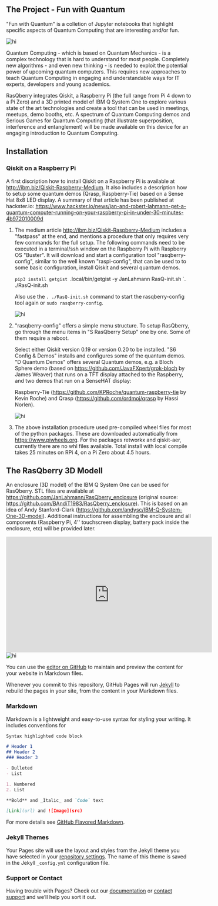 ## The Project - Fun with Quantum 

"Fun with Quantum" is a colletion of Jupyter notebooks that highlight specific aspects of Quantum Computing that are interesting and/or fun.


<img src="RasQberry.png" alt="hi" class="inline"/>


Quantum Computing - which is based on Quantum Mechanics - is a complex technology that is hard to understand for most people. Completely new algorithms - and even new thinking - is needed to exploit the potential power of upcoming quantum computers. This requires new approaches to teach Quantum Computing in engaging and understandable ways for IT experts, developers and young academics.

RasQberry integrates Qiskit, a Raspberry Pi (the full range from Pi 4 down to a Pi Zero) and a 3D printed model of IBM Q System One to explore various state of the art technologies and create a tool that can be used in meetings, meetups, demo booths, etc. A spectrum of Quantum Computing demos and Serious Games for Quantum Computing (that illustrate superposition, interference and entanglement) will be made available on this device for an engaging introduction to Quantum Computing. 



## Installation
### Qiskit on a Raspberry Pi


A first discription how to install Qiskit on a Raspberry Pi is available at http://ibm.biz/Qiskit-Raspberry-Medium. It also includes a description how to setup some quantum demos (Qrasp, Raspberry-Tie) based on a Sense Hat 8x8 LED display. A summary of that article has been published at hackster.io: https://www.hackster.io/news/jan-and-robert-lahmann-get-a-quantum-computer-running-on-your-raspberry-pi-in-under-30-minutes-4b972010009d

 1. The medium article http://ibm.biz/Qiskit-Raspberry-Medium includes a "fastpass" at the end, and mentions a procedure that only requires very few commands 
    for the full setup.
    The following commands need to be executed in a terminal/ssh window on the Raspberry Pi with Raspberry OS "Buster".
    It will download and start a configuration tool "rasqberry-config", similar to the well known "raspi-config", that can be used to to some basic configuration,
    install Qiskit and several quantum demos.

     `pip3 install getgist
     `.local/bin/getgist -y JanLahmann RasQ-init.sh
     `. ./RasQ-init.sh

     Also use the `. ./RasQ-init.sh` command to start the rasqberry-config tool again or `sudo rasqberry-config`.
     
     <img src="rasqconfig-1.png" alt="hi" class="inline"/>

 2. "rasqberry-config" offers a simple menu structure. To setup RasQberry, go through the menu items in "S RasQberry Setup" one by one.
     Some of them require a reboot.

     Select either Qiskit version 0.19 or version 0.20 to be installed. "S6 Config & Demos" installs and configures some of the quantum demos.
     "D Quantum Demos" offers several Quantum demos, e.g. a Bloch Sphere demo (based on https://github.com/JavaFXpert/grok-bloch by James Weaver) 
     that runs on a TFT display attached to the Raspberry, and two demos that run on a SenseHAT display:

     Raspberry-Tie (https://github.com/KPRoche/quantum-raspberry-tie by Kevin Roche) and Qrasp (https://github.com/ordmoj/qrasp by Hassi Norlen).

     <img src="rasqconfig-2.png" alt="hi" class="inline"/>

 3. The above installation procedure used pre-compiled wheel files for most of the python packages. 
    These are downloaded automatically from  https://www.piwheels.org. For the packages retworkx and qiskit-aer, currently there are no whl files available. 
    Total install with local compile takes 25 minutes on RPi 4, on a Pi Zero about 4.5 hours.
 

## The RasQberry 3D Modell

An enclosure (3D model) of the IBM Q System One can be used for RasQberry. STL files are available at https://github.com/JanLahmann/RasQberry_enclosure (original source: https://github.com/BAndiT1983/RasQberry_enclosure). This is based on an idea of Andy Stanford-Clark (https://github.com/andysc/IBM-Q-System-One-3D-model). Additional instructions for assembling the enclosure and all components (Raspberry Pi, 4'' touchscreen display, battery pack inside the enclosure, etc) will be provided later. 

<iframe src="https://www.youtube.com/embed/QkLW0Yw_pmg" width="560" height="315" frameborder="0"></iframe>


<img src="RasQberry-3D-Model.png" alt="hi" class="inline"/>

You can use the [editor on GitHub](https://github.com/jim-cessna/Fun-with-Quantum/edit/gh-pages/index.md) to maintain and preview the content for your website in Markdown files.

Whenever you commit to this repository, GitHub Pages will run [Jekyll](https://jekyllrb.com/) to rebuild the pages in your site, from the content in your Markdown files.

### Markdown

Markdown is a lightweight and easy-to-use syntax for styling your writing. It includes conventions for

```markdown
Syntax highlighted code block

# Header 1
## Header 2
### Header 3

- Bulleted
- List

1. Numbered
2. List

**Bold** and _Italic_ and `Code` text

[Link](url) and ![Image](src)
```

For more details see [GitHub Flavored Markdown](https://guides.github.com/features/mastering-markdown/).

### Jekyll Themes

Your Pages site will use the layout and styles from the Jekyll theme you have selected in your [repository settings](https://github.com/jim-cessna/Fun-with-Quantum/settings). The name of this theme is saved in the Jekyll `_config.yml` configuration file.

### Support or Contact

Having trouble with Pages? Check out our [documentation](https://docs.github.com/categories/github-pages-basics/) or [contact support](https://github.com/contact) and we’ll help you sort it out.
